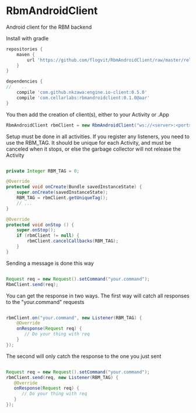 # RbmAndroidClient
Android client for the RBM backend

Install with gradle

```gradle
repositories {
    maven {
        url 'https://github.com/flogvit/RbmAndroidClient/raw/master/release/'
    }
}

dependencies {
//    ..
    compile 'com.github.nkzawa:engine.io-client:0.5.0'
    compile 'com.cellarlabs:rbmandroidclient:0.1.0@aar'
}
```

You then add the creation of client(s), either to your Activity or .App

```java
RbmAndroidClient rbmClient = new RbmAndroidClient("ws://<server>:<port>");


```

Setup must be done in all activities. If you register any listeners, you need to use the RBM_TAG.
It should be unique for each Activity, and must be canceled when it stops, or else the
garbage collector will not release the Activity

```java

private Integer RBM_TAG = 0;

@Override
protected void onCreate(Bundle savedInstanceState) {
    super.onCreate(savedInstanceState);
    RBM_TAG = rbmClient.getUniqueTag();
    // ...
}

@Override
protected void onStop () {
    super.onStop();
    if (rbmClient != null) {
        rbmClient.cancelCallbacks(RBM_TAG);
    }
}
```

Sending a message is done this way

```java

Request req = new Request().setCommand("your.command");
RbmClient.send(req);

```

You can get the response in two ways. The first way will
catch all responses to the "your.command" requests

```java

rbmClient.on("your.command", new Listener(RBM_TAG) {
    @Override
    onResponse(Request req) {
       // Do your thing with req
    }
});

```

The second will only catch the response to the one you just sent

```java

Request req = new Request().setCommand("your.command");
rbmClient.send(req, new Listener(RBM_TAG) {
   @Override
   onResponse(Request req) {
      // Do your thing with req
   }
});

```